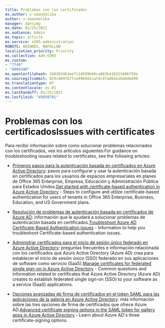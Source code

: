 ```yaml
---
title: Problemas con los certificados
ms.author: v-smandalika
author: v-smandalika
manager: dansimp
ms.date: 01/25/2021
ms.audience: Admin
ms.topic: article
ms.service: o365-administration
ROBOTS: NOINDEX, NOFOLLOW
localization_priority: Priority
ms.collection: Adm_O365
ms.custom:
- "7749"
- "9004340"
ms.openlocfilehash: 168103463ee7c2d599b89ca883b410223486f59a
ms.sourcegitcommit: 029c4697b77ce996d41ca74c4fa86de1bb84bd99
ms.translationtype: HT
ms.contentlocale: es-ES
ms.lasthandoff: 01/25/2021
ms.locfileid: "49950791"
---
```

# <a name="issues-with-certificates"></a><span data-ttu-id="17d25-102">Problemas con los certificados</span><span class="sxs-lookup"><span data-stu-id="17d25-102">Issues with certificates</span></span>

<span data-ttu-id="17d25-103">Para recibir información sobre como solucionar problemas relacionados con los certificados, vea los artículos siguientes:</span><span class="sxs-lookup"><span data-stu-id="17d25-103">For guidance on troubleshooting issues related to certificates, see the following articles:</span></span>

- <span data-ttu-id="17d25-104">[Primeros pasos para la autenticación basada en certificados en Azure Active Directory](https://docs.microsoft.com/azure/active-directory/authentication/active-directory-certificate-based-authentication-get-started): pasos para configurar y usar la autenticación basada en certificados para los usuarios de espacios empresariales en planes de Office 365 Enterprise, Empresa, Educación y Administración Pública para Estados Unidos.</span><span class="sxs-lookup"><span data-stu-id="17d25-104">[Get started with certificate-based authentication in Azure Active Directory](https://docs.microsoft.com/azure/active-directory/authentication/active-directory-certificate-based-authentication-get-started)  - Steps to configure and utilize certificate-based authentication for users of tenants in Office 365 Enterprise, Business, Education, and US Government plans.</span></span>

- <span data-ttu-id="17d25-105">[Resolución de problemas de autenticación basada en certificados de Azure AD](https://docs.microsoft.com/troubleshoot/azure/active-directory/certificate-based-authenticate-issue): información que le ayudará a solucionar problemas de autenticación basada en certificados.</span><span class="sxs-lookup"><span data-stu-id="17d25-105">[Troubleshoot Azure AD Certificate-Based Authentication issues](https://docs.microsoft.com/troubleshoot/azure/active-directory/certificate-based-authenticate-issue)  - Information to help you troubleshoot Certificate-based authentication issues.</span></span>

- <span data-ttu-id="17d25-106">[Administrar certificados para el inicio de sesión único federado en Azure Active Directory](https://docs.microsoft.com/azure/active-directory/manage-apps/manage-certificates-for-federated-single-sign-on): preguntas frecuentes e información relacionada con los certificados que Azure Active Directory (Azure AD) crea para establecer el inicio de sesión único (SSO) federado en sus aplicaciones de software como servicio (SaaS).</span><span class="sxs-lookup"><span data-stu-id="17d25-106">[Manage certificates for federated single sign-on in Azure Active Directory](https://docs.microsoft.com/azure/active-directory/manage-apps/manage-certificates-for-federated-single-sign-on)  - Common questions and information related to certificates that Azure Active Directory (Azure AD) creates to establish federated single sign-on (SSO) to your software as a service (SaaS) applications.</span></span>

- <span data-ttu-id="17d25-107">[Opciones avanzadas de firma de certificados en el token SAML para las aplicaciones de la galería en Azure Active Directory](https://docs.microsoft.com/azure/active-directory/manage-apps/certificate-signing-options): más información sobre las tres opciones de firma de certificados que ofrece Azure AD.</span><span class="sxs-lookup"><span data-stu-id="17d25-107">[Advanced certificate signing options in the SAML token for gallery apps in Azure Active Directory](https://docs.microsoft.com/azure/active-directory/manage-apps/certificate-signing-options)  - Learn about Azure AD's three certificate-signing options.</span></span>

